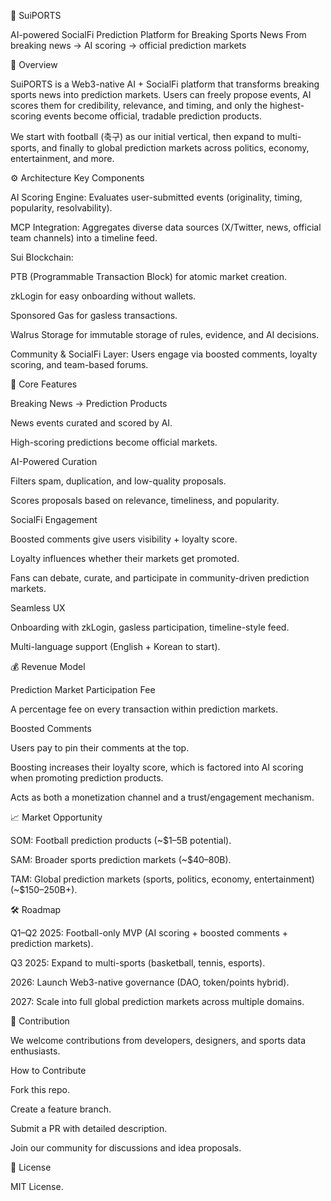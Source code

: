 🌊 SuiPORTS

AI-powered SocialFi Prediction Platform for Breaking Sports News
From breaking news → AI scoring → official prediction markets

🚀 Overview

SuiPORTS is a Web3-native AI + SocialFi platform that transforms breaking sports news into prediction markets.
Users can freely propose events, AI scores them for credibility, relevance, and timing, and only the highest-scoring events become official, tradable prediction products.

We start with football (축구) as our initial vertical, then expand to multi-sports, and finally to global prediction markets across politics, economy, entertainment, and more.

⚙️ Architecture
Key Components

AI Scoring Engine: Evaluates user-submitted events (originality, timing, popularity, resolvability).

MCP Integration: Aggregates diverse data sources (X/Twitter, news, official team channels) into a timeline feed.

Sui Blockchain:

PTB (Programmable Transaction Block) for atomic market creation.

zkLogin for easy onboarding without wallets.

Sponsored Gas for gasless transactions.

Walrus Storage for immutable storage of rules, evidence, and AI decisions.

Community & SocialFi Layer: Users engage via boosted comments, loyalty scoring, and team-based forums.

🔑 Core Features

Breaking News → Prediction Products

News events curated and scored by AI.

High-scoring predictions become official markets.

AI-Powered Curation

Filters spam, duplication, and low-quality proposals.

Scores proposals based on relevance, timeliness, and popularity.

SocialFi Engagement

Boosted comments give users visibility + loyalty score.

Loyalty influences whether their markets get promoted.

Fans can debate, curate, and participate in community-driven prediction markets.

Seamless UX

Onboarding with zkLogin, gasless participation, timeline-style feed.

Multi-language support (English + Korean to start).

💰 Revenue Model

Prediction Market Participation Fee

A percentage fee on every transaction within prediction markets.

Boosted Comments

Users pay to pin their comments at the top.

Boosting increases their loyalty score, which is factored into AI scoring when promoting prediction products.

Acts as both a monetization channel and a trust/engagement mechanism.

📈 Market Opportunity

SOM: Football prediction products (~$1–5B potential).

SAM: Broader sports prediction markets (~$40–80B).

TAM: Global prediction markets (sports, politics, economy, entertainment) (~$150–250B+).

🛠 Roadmap

Q1–Q2 2025: Football-only MVP (AI scoring + boosted comments + prediction markets).

Q3 2025: Expand to multi-sports (basketball, tennis, esports).

2026: Launch Web3-native governance (DAO, token/points hybrid).

2027: Scale into full global prediction markets across multiple domains.

👥 Contribution

We welcome contributions from developers, designers, and sports data enthusiasts.

How to Contribute

Fork this repo.

Create a feature branch.

Submit a PR with detailed description.

Join our community for discussions and idea proposals.

📜 License

MIT License.
